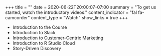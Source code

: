 +++
title = ""
date = 2020-06-22T20:00:07-07:00
summary = "To get us started, watch the introductory videos."
content_indicator = "fal fa-camcorder"
content_type = "Watch"
show_links = true
+++

* Introduction to the Course
* Introduction to Slack
* Introduction to Customer-Centric Marketing
* Introduction to R Studio Cloud
* Story-Driven Discovery